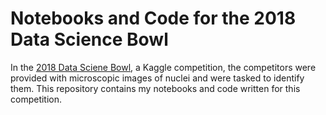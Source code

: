 # Notebooks and Code for the 2018 Data Science Bowl
In the [2018 Data Sciene Bowl](https://www.kaggle.com/c/data-science-bowl-2018), a Kaggle competition, the competitors were provided with microscopic images of nuclei and were tasked to identify them. This repository contains my notebooks and code written for this competition. 
